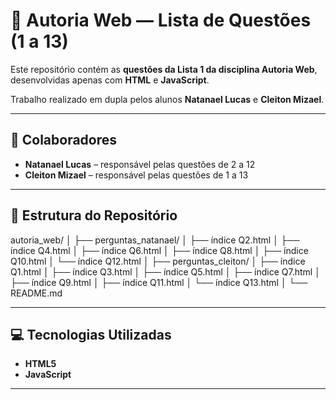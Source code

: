 # 🧠 Autoria Web — Lista de Questões (1 a 13)

Este repositório contém as **questões da Lista 1 da disciplina Autoria Web**, desenvolvidas apenas com **HTML** e **JavaScript**.

Trabalho realizado em dupla pelos alunos **Natanael Lucas** e **Cleiton Mizael**.

---

## 👥 Colaboradores

- **Natanael Lucas** – responsável pelas questões de 2 a 12  
- **Cleiton Mizael** – responsável pelas questões de 1 a 13

---

## 📂 Estrutura do Repositório

autoria_web/
│
├── perguntas_natanael/
│ ├── índice Q2.html
│ ├── índice Q4.html
│ ├── índice Q6.html
│ ├── índice Q8.html
│ ├── índice Q10.html
│ └── índice Q12.html
│
├── perguntas_cleiton/
│ ├── índice Q1.html
│ ├── índice Q3.html
│ ├── índice Q5.html
│ ├── índice Q7.html
│ ├── índice Q9.html
│ ├── índice Q11.html
│ └── índice Q13.html
│
└── README.md


---

## 💻 Tecnologias Utilizadas

- **HTML5**
- **JavaScript**

---

